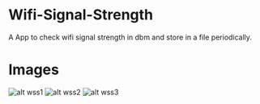 # Wifi-Signal-Strength
A App to check wifi signal strength in dbm and store in a file periodically.

# Images
![alt wss1](https://github.com/priyamshah112/Wifi-Signal-Strength/blob/master/wss1.PNG)
![alt wss2](https://github.com/priyamshah112/Wifi-Signal-Strength/blob/master/wss2.PNG)
![alt wss3](https://github.com/priyamshah112/Wifi-Signal-Strength/blob/master/wss3.PNG)

